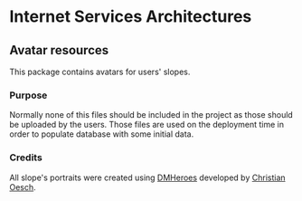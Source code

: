 # Internet Services Architectures

## Avatar resources

This package contains avatars for users' slopes.

### Purpose

Normally none of this files should be included in the project as those should be uploaded by the users. Those files are
used on the deployment time in order to populate database with some initial data.

### Credits

All slope's portraits were created using [DMHeroes](http://dmheroes.com/) developed by
[Christian Oesch](https://twitter.com/ChristianOesch).
